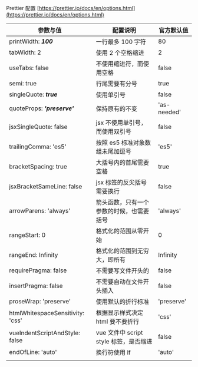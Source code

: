 Prettier 配置 [https://prettier.io/docs/en/options.html](https://prettier.io/docs/en/options.html)

| 参数与值                         | 配置说明                                 | 官方默认值  |
| -------------------------------- | ---------------------------------------- | ----------- |
| printWidth: **_100_**            | 一行最多 100 字符                        | 80          |
| tabWidth: 2                      | 使用 2 个空格缩进                        | 2           |
| useTabs: false                   | 不使用缩进符，而使用空格                 | false       |
| semi: true                       | 行尾需要有分号                           | true        |
| singleQuote: **_true_**          | 使用单引号                               | false       |
| quoteProps: **_'preserve'_**     | 保持原有的不变                           | 'as-needed' |
| jsxSingleQuote: false            | jsx 不使用单引号，而使用双引号           | false       |
| trailingComma: 'es5'             | 按照 es5 标准对象数组未尾加逗号          | 'es5'       |
| bracketSpacing: true             | 大括号内的首尾需要空格                   | true        |
| jsxBracketSameLine: false        | jsx 标签的反尖括号需要换行               | false       |
| arrowParens: 'always'            | 箭头函数，只有一个参数的时候，也需要括号 | 'always'    |
| rangeStart: 0                    | 格式化的范围从零开始                     | 0           |
| rangeEnd: Infinity               | 格式化的范围到无穷大，即所有             | Infinity    |
| requirePragma: false             | 不需要写文件开头的                       | false       |
| insertPragma: false              | 不需要自动在文件开头插入                 | false       |
| proseWrap: 'preserve'            | 使用默认的折行标准                       | 'preserve'  |
| htmlWhitespaceSensitivity: 'css' | 根据显示样式决定 html 要不要折行         | 'css'       |
| vueIndentScriptAndStyle: false   | vue 文件中 script style 标签，是否缩进   | false       |
| endOfLine: 'auto'                | 换行符使用 lf                            | 'auto'      |
|                                  |                                          |             |
